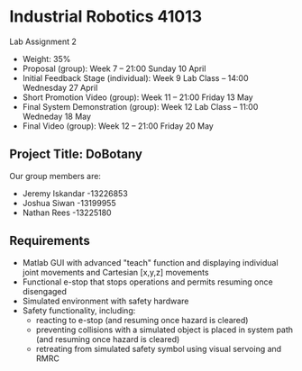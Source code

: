 # Industrial Robotics 41013
Lab Assignment 2
* Weight: 35%
* Proposal (group): Week 7 – 21:00 Sunday 10 April
* Initial Feedback Stage (individual): Week 9 Lab Class – 14:00 Wednesday 27 April
* Short Promotion Video (group): Week 11 – 21:00 Friday 13 May
* Final System Demonstration (group): Week 12 Lab Class – 11:00 Wedneday 18 May
* Final Video (group): Week 12 – 21:00 Friday 20 May

## Project Title: DoBotany
Our group members are:
* Jeremy Iskandar -13226853
* Joshua Siwan -13199955
* Nathan Rees -13225180

## Requirements
* Matlab GUI with advanced "teach" function and displaying individual joint movements and Cartesian [x,y,z] movements
* Functional e-stop that stops operations and permits resuming once disengaged
* Simulated environment with safety hardware
* Safety functionality, including:
	- reacting to e-stop (and resuming once hazard is cleared)
	- preventing collisions with a simulated object is placed in system path (and resuming once hazard is cleared)
	- retreating from simulated safety symbol using visual servoing and RMRC